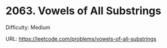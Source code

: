 # 2063. Vowels of All Substrings

Difficulty: Medium

URL: https://leetcode.com/problems/vowels-of-all-substrings

